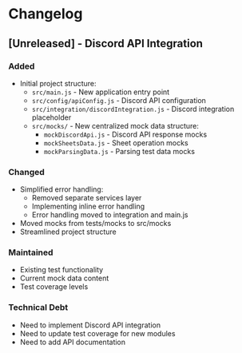 # Changelog

## [Unreleased] - Discord API Integration

### Added
- Initial project structure:
  - `src/main.js` - New application entry point
  - `src/config/apiConfig.js` - Discord API configuration
  - `src/integration/discordIntegration.js` - Discord integration placeholder
  - `src/mocks/` - New centralized mock data structure:
    - `mockDiscordApi.js` - Discord API response mocks
    - `mockSheetsData.js` - Sheet operation mocks
    - `mockParsingData.js` - Parsing test data mocks

### Changed
- Simplified error handling:
  - Removed separate services layer
  - Implementing inline error handling
  - Error handling moved to integration and main.js
- Moved mocks from tests/mocks to src/mocks
- Streamlined project structure

### Maintained
- Existing test functionality
- Current mock data content
- Test coverage levels

### Technical Debt
- Need to implement Discord API integration
- Need to update test coverage for new modules
- Need to add API documentation 
